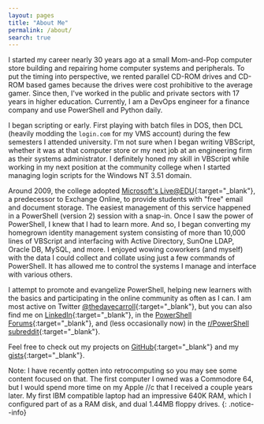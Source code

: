 ```yaml
---
layout: pages
title: "About Me"
permalink: /about/
search: true
---
```


I started my career nearly 30 years ago at a small Mom-and-Pop computer store building and repairing home computer systems and peripherals.
To put the timing into perspective, we rented parallel CD-ROM drives and CD-ROM based games because the drives were cost prohibitive to the average gamer.
Since then, I've worked in the public and private sectors with 17 years in higher education.
Currently, I am a DevOps engineer for a finance company and use PowerShell and Python daily.

I began scripting or  early.
First playing with batch files in DOS, then DCL (heavily modding the `login.com` for my VMS account) during the few semesters I attended university.
I'm not sure when I began writing VBScript, whether it was at that computer store or my next job at an engineering firm as their systems administrator.
I definitely honed my skill in VBScript while working in my next position at the community college when I started managing login scripts for the Windows NT 3.51 domain.

Around 2009, the college adopted [Microsoft's Live@EDU][Live@EDU]{:target="_blank"}, a predecessor to Exchange Online, to provide students with "free" email and document storage.
The easiest management of this service happened in a PowerShell (version 2) session with a snap-in.
Once I saw the power of PowerShell, I knew that I had to learn more.
And so, I began converting my homegrown identity management system consisting of more than 10,000 lines of VBScript and interfacing with Active Directory, SunOne LDAP, Oracle DB, MySQL, and more.
I enjoyed wowing coworkers (and myself) with the data I could collect and collate using just a few commands of PowerShell.
It has allowed me to control the systems I manage and interface with various others.

I attempt to promote and evangelize PowerShell, helping new learners with the basics and participating in the online community as often as I can.
I am most active on Twitter [@thedavecarroll][MyTwitter]{:target="_blank"}, but you can also find me on [LinkedIn][MyLinkedIn]{:target="_blank"}, in the [PowerShell Forums][PowerShellForums]{:target="_blank"}, and (less occasionally now) in the [r/PowerShell subreddit][PowerShellReddit]{:target="_blank"}.

Feel free to check out my projects on [GitHub](https://github.com/thedavecarroll){:target="_blank"} and my [gists][GitHubGists]{:target="_blank"}.

Note:
I have recently gotten into retrocomputing so you may see some content focused on that.
The first computer I owned was a Commodore 64, but I would spend more time on my Apple //c that I received a couple years later.
My first IBM compatible laptop had an impressive 640K RAM, which I configured part of as a RAM disk, and dual 1.44MB floppy drives.
{: .notice--info}

[Live@EDU]: https://en.wikipedia.org/wiki/Microsoft_365#Office_365_Education
[MyTwitter]: https://twitter.com/thedavecarroll
[MyLinkedIn]: https://www.linkedin.com/in/thedavecarroll/
[PowerShellForums]: https://forums.powershell.org/
[PowerShellReddit]: https://www.reddit.com/r/PowerShell/
[GitHub]: https://github.com/thedavecarroll
[GitHubGists]: https://gist.github.com/thedavecarroll
